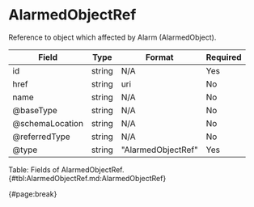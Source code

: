 <!--
    ATTENTION: This file was generated via gradle!
               Do NOT manually edit this file! Any such changes will be overwritten!
-->

# AlarmedObjectRef

Reference to object which affected by Alarm (AlarmedObject).

| Field | Type | Format | Required |
| ------- | ------- | ------- | --- |
| id | string | N/A | Yes |
| href | string | uri | No |
| name | string | N/A | No |
| @baseType | string | N/A | No |
| @schemaLocation | string | N/A | No |
| @referredType | string | N/A | No |
| @type | string | "AlarmedObjectRef" | Yes |

Table: Fields of AlarmedObjectRef. {#tbl:AlarmedObjectRef.md:AlarmedObjectRef}

{#page:break}
